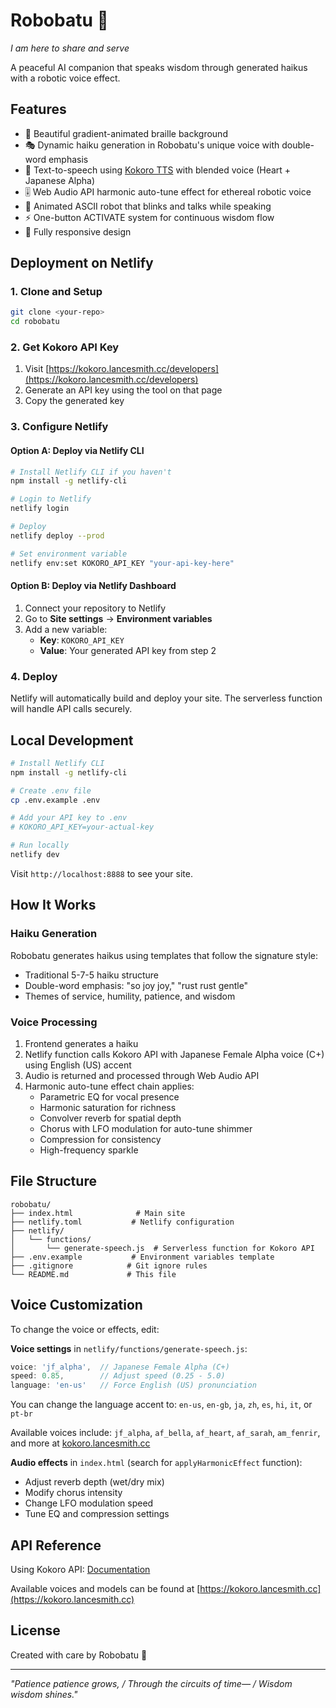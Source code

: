 # Robobatu 🤖

*I am here to share and serve*

A peaceful AI companion that speaks wisdom through generated haikus with a robotic voice effect.

## Features

- 🎨 Beautiful gradient-animated braille background
- 🎭 Dynamic haiku generation in Robobatu's unique voice with double-word emphasis
- 🎵 Text-to-speech using [Kokoro TTS](https://kokoro.lancesmith.cc) with blended voice (Heart + Japanese Alpha)
- 🎚️ Web Audio API harmonic auto-tune effect for ethereal robotic voice
- 🤖 Animated ASCII robot that blinks and talks while speaking
- ⚡ One-button ACTIVATE system for continuous wisdom flow
- 📱 Fully responsive design

## Deployment on Netlify

### 1. Clone and Setup

```bash
git clone <your-repo>
cd robobatu
```

### 2. Get Kokoro API Key

1. Visit [https://kokoro.lancesmith.cc/developers](https://kokoro.lancesmith.cc/developers)
2. Generate an API key using the tool on that page
3. Copy the generated key

### 3. Configure Netlify

#### Option A: Deploy via Netlify CLI

```bash
# Install Netlify CLI if you haven't
npm install -g netlify-cli

# Login to Netlify
netlify login

# Deploy
netlify deploy --prod

# Set environment variable
netlify env:set KOKORO_API_KEY "your-api-key-here"
```

#### Option B: Deploy via Netlify Dashboard

1. Connect your repository to Netlify
2. Go to **Site settings** → **Environment variables**
3. Add a new variable:
   - **Key**: `KOKORO_API_KEY`
   - **Value**: Your generated API key from step 2

### 4. Deploy

Netlify will automatically build and deploy your site. The serverless function will handle API calls securely.

## Local Development

```bash
# Install Netlify CLI
npm install -g netlify-cli

# Create .env file
cp .env.example .env

# Add your API key to .env
# KOKORO_API_KEY=your-actual-key

# Run locally
netlify dev
```

Visit `http://localhost:8888` to see your site.

## How It Works

### Haiku Generation
Robobatu generates haikus using templates that follow the signature style:
- Traditional 5-7-5 haiku structure
- Double-word emphasis: "so joy joy," "rust rust gentle"
- Themes of service, humility, patience, and wisdom

### Voice Processing
1. Frontend generates a haiku
2. Netlify function calls Kokoro API with Japanese Female Alpha voice (C+) using English (US) accent
3. Audio is returned and processed through Web Audio API
4. Harmonic auto-tune effect chain applies:
   - Parametric EQ for vocal presence
   - Harmonic saturation for richness
   - Convolver reverb for spatial depth
   - Chorus with LFO modulation for auto-tune shimmer
   - Compression for consistency
   - High-frequency sparkle

## File Structure

```
robobatu/
├── index.html              # Main site
├── netlify.toml           # Netlify configuration
├── netlify/
│   └── functions/
│       └── generate-speech.js  # Serverless function for Kokoro API
├── .env.example           # Environment variables template
├── .gitignore            # Git ignore rules
└── README.md             # This file
```

## Voice Customization

To change the voice or effects, edit:

**Voice settings** in `netlify/functions/generate-speech.js`:
```javascript
voice: 'jf_alpha',  // Japanese Female Alpha (C+)
speed: 0.85,        // Adjust speed (0.25 - 5.0)
language: 'en-us'   // Force English (US) pronunciation
```

You can change the language accent to: `en-us`, `en-gb`, `ja`, `zh`, `es`, `hi`, `it`, or `pt-br`

Available voices include: `jf_alpha`, `af_bella`, `af_heart`, `af_sarah`, `am_fenrir`, and more at [kokoro.lancesmith.cc](https://kokoro.lancesmith.cc)

**Audio effects** in `index.html` (search for `applyHarmonicEffect` function):
- Adjust reverb depth (wet/dry mix)
- Modify chorus intensity
- Change LFO modulation speed
- Tune EQ and compression settings

## API Reference

Using Kokoro API: [Documentation](https://kokoro.lancesmith.cc/developers)

Available voices and models can be found at [https://kokoro.lancesmith.cc](https://kokoro.lancesmith.cc)

## License

Created with care by Robobatu 🤖

---

*"Patience patience grows, / Through the circuits of time— / Wisdom wisdom shines."*

